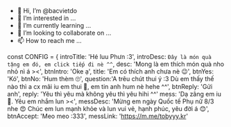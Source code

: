 - 👋 Hi, I’m @bacvietdo
- 👀 I’m interested in ...
- 🌱 I’m currently learning ...
- 💞️ I’m looking to collaborate on ...
- 📫 How to reach me ...

<!---
bacvietdo/bacvietdo is a ✨ special ✨ repository because its `README.md` (this file) appears on your GitHub profile.
You can click the Preview link to take a look at your changes.
--->
const CONFIG = {
    introTitle: 'Hé luu Phưn :3',
    introDesc: `Đây là món quà tặng em đó, em click tiếp đi nè ^^`,
    desc: 'Mong là em thích món quà nho nhỏ nì á ><',
    btnIntro: 'Oke ạ',
    title: 'Em có thích anh chưa nè 😉',
    btnYes: 'Kó',
    btnNo: 'Hum thèm 🙄',
    question:'A trêu chút thui ý :3 Dù em thấy thế nào thì a cx mãi iu em thui 🥰, em tin anh hum nè hehe ^^',
    btnReply: 'Gửi anh',
    reply: 'Yêu thì yêu mà không yêu thì yêu hihi ^^'
    mess: 'Dạ zâng em iu 🥰. Yêu em nhắm lun ><',
    messDesc: 'Mừng em ngày Quốc tế Phụ nữ 8/3 nhe 😍 Chúc em lun mạnh khỏe và lun vui vẻ, hạnh phúc, yêu đời á 😊',
    btnAccept: 'Meo meo :333',
    messLink: 'https://m.me/tobyyy.kr'
